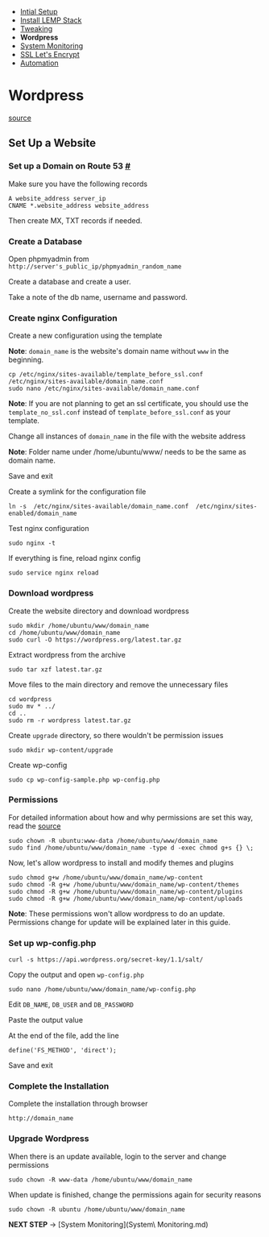 - [Intial Setup](Initial%20Setup.md)
- [Install LEMP Stack](Install%20LEMP.md)
- [Tweaking](Tweaking.md)
- **Wordpress**
- [System Monitoring](System%20Monitoring.md)
- [SSL Let's Encrypt](SSL%20Let's%20Encrypt.md)
- [Automation](Automation.md)

# Wordpress

[source](https://www.digitalocean.com/community/tutorials/how-to-install-wordpress-with-lemp-on-ubuntu-16-04)

## Set Up a Website

### Set up a Domain on Route 53 [#](https://console.aws.amazon.com/route53/home)

Make sure you have the following records
```
A website_address server_ip
CNAME *.website_address website_address
```

Then create MX, TXT records if needed.

### Create a Database

Open phpmyadmin from `http://server's_public_ip/phpmyadmin_random_name`

Create a database and create a user.

Take a note of the db name, username and password.

### Create nginx Configuration

Create a new configuration using the template

**Note**: `domain_name` is the website's domain name without `www` in the beginning.
```
cp /etc/nginx/sites-available/template_before_ssl.conf /etc/nginx/sites-available/domain_name.conf
sudo nano /etc/nginx/sites-available/domain_name.conf
```

**Note**: If you are not planning to get an ssl certificate, you should use the `template_no_ssl.conf` instead of `template_before_ssl.conf` as your template.

Change all instances of `domain_name` in the file with the website address

**Note**: Folder name under /home/ubuntu/www/ needs to be the same as domain name.

Save and exit

Create a symlink for the configuration file
```
ln -s  /etc/nginx/sites-available/domain_name.conf  /etc/nginx/sites-enabled/domain_name
```

Test nginx configuration
```
sudo nginx -t
```

If everything is fine, reload nginx config
```
sudo service nginx reload
```

### Download wordpress

Create the website directory and download wordpress
```
sudo mkdir /home/ubuntu/www/domain_name
cd /home/ubuntu/www/domain_name
sudo curl -O https://wordpress.org/latest.tar.gz
```

Extract wordpress from the archive
```
sudo tar xzf latest.tar.gz
```

Move files to the main directory and remove the unnecessary files
```
cd wordpress
sudo mv * ../
cd ..
sudo rm -r wordpress latest.tar.gz
```

Create `upgrade` directory, so there wouldn't be permission issues
```
sudo mkdir wp-content/upgrade
```

Create wp-config
```
sudo cp wp-config-sample.php wp-config.php
```

### Permissions

For detailed information about how and why permissions are set this way, read the [source](https://www.digitalocean.com/community/tutorials/how-to-install-wordpress-with-lemp-on-ubuntu-16-04)

```
sudo chown -R ubuntu:www-data /home/ubuntu/www/domain_name
sudo find /home/ubuntu/www/domain_name -type d -exec chmod g+s {} \;
```

Now, let's allow wordpress to install and modify themes and plugins
```
sudo chmod g+w /home/ubuntu/www/domain_name/wp-content
sudo chmod -R g+w /home/ubuntu/www/domain_name/wp-content/themes
sudo chmod -R g+w /home/ubuntu/www/domain_name/wp-content/plugins
sudo chmod -R g+w /home/ubuntu/www/domain_name/wp-content/uploads
```

**Note**: These permissions won't allow wordpress to do an update. Permissions change for update will be explained later in this guide.

### Set up wp-config.php

```
curl -s https://api.wordpress.org/secret-key/1.1/salt/
```

Copy the output and open `wp-config.php`
```
sudo nano /home/ubuntu/www/domain_name/wp-config.php
```

Edit `DB_NAME`, `DB_USER` and `DB_PASSWORD`

Paste the output value

At the end of the file, add the line
```
define('FS_METHOD', 'direct');
```

Save and exit

### Complete the Installation

Complete the installation through browser
```
http://domain_name
```

### Upgrade Wordpress

When there is an update available, login to the server and change permissions
```
sudo chown -R www-data /home/ubuntu/www/domain_name
```

When update is finished, change the permissions again for security reasons
```
sudo chown -R ubuntu /home/ubuntu/www/domain_name
```

**NEXT STEP** -> [System Monitoring](System\ Monitoring.md)
